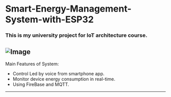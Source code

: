 # Smart-Energy-Management-System-with-ESP32
### This is my university project for IoT architecture course.
![Image](https://github.com/user-attachments/assets/c9c5d15d-dd0c-44dc-94df-3ea04119b49d)
----------------------------
Main Features of System:
- Control Led by voice from smartphone app.
- Monitor device energy consumption in real-time.
- Using FireBase and MQTT.
-----------------------------
